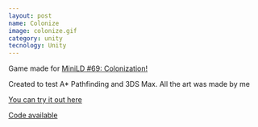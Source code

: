 ```yaml
---
layout: post
name: Colonize
image: colonize.gif
category: unity
tecnology: Unity
---
```

Game made for [MiniLD #69: Colonization!](https://ludumdare.com/compo/2016/07/10/minild-69-colonization/)

Created to test A* Pathfinding and 3DS Max. All the art was made by me

[You can try it out here](https://javyer.itch.io/colonize)

[Code available](https://github.com/Bullrich/colonize)

